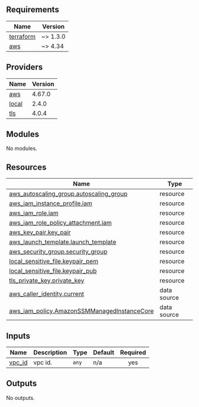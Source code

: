 <!-- BEGIN_TF_DOCS -->
## Requirements

| Name | Version |
|------|---------|
| <a name="requirement_terraform"></a> [terraform](#requirement\_terraform) | ~> 1.3.0 |
| <a name="requirement_aws"></a> [aws](#requirement\_aws) | ~> 4.34 |

## Providers

| Name | Version |
|------|---------|
| <a name="provider_aws"></a> [aws](#provider\_aws) | 4.67.0 |
| <a name="provider_local"></a> [local](#provider\_local) | 2.4.0 |
| <a name="provider_tls"></a> [tls](#provider\_tls) | 4.0.4 |

## Modules

No modules.

## Resources

| Name | Type |
|------|------|
| [aws_autoscaling_group.autoscaling_group](https://registry.terraform.io/providers/hashicorp/aws/latest/docs/resources/autoscaling_group) | resource |
| [aws_iam_instance_profile.iam](https://registry.terraform.io/providers/hashicorp/aws/latest/docs/resources/iam_instance_profile) | resource |
| [aws_iam_role.iam](https://registry.terraform.io/providers/hashicorp/aws/latest/docs/resources/iam_role) | resource |
| [aws_iam_role_policy_attachment.iam](https://registry.terraform.io/providers/hashicorp/aws/latest/docs/resources/iam_role_policy_attachment) | resource |
| [aws_key_pair.key_pair](https://registry.terraform.io/providers/hashicorp/aws/latest/docs/resources/key_pair) | resource |
| [aws_launch_template.launch_template](https://registry.terraform.io/providers/hashicorp/aws/latest/docs/resources/launch_template) | resource |
| [aws_security_group.security_group](https://registry.terraform.io/providers/hashicorp/aws/latest/docs/resources/security_group) | resource |
| [local_sensitive_file.keypair_pem](https://registry.terraform.io/providers/hashicorp/local/latest/docs/resources/sensitive_file) | resource |
| [local_sensitive_file.keypair_pub](https://registry.terraform.io/providers/hashicorp/local/latest/docs/resources/sensitive_file) | resource |
| [tls_private_key.private_key](https://registry.terraform.io/providers/hashicorp/tls/latest/docs/resources/private_key) | resource |
| [aws_caller_identity.current](https://registry.terraform.io/providers/hashicorp/aws/latest/docs/data-sources/caller_identity) | data source |
| [aws_iam_policy.AmazonSSMManagedInstanceCore](https://registry.terraform.io/providers/hashicorp/aws/latest/docs/data-sources/iam_policy) | data source |

## Inputs

| Name | Description | Type | Default | Required |
|------|-------------|------|---------|:--------:|
| <a name="input_vpc_id"></a> [vpc\_id](#input\_vpc\_id) | vpc id. | `any` | n/a | yes |

## Outputs

No outputs.
<!-- END_TF_DOCS -->